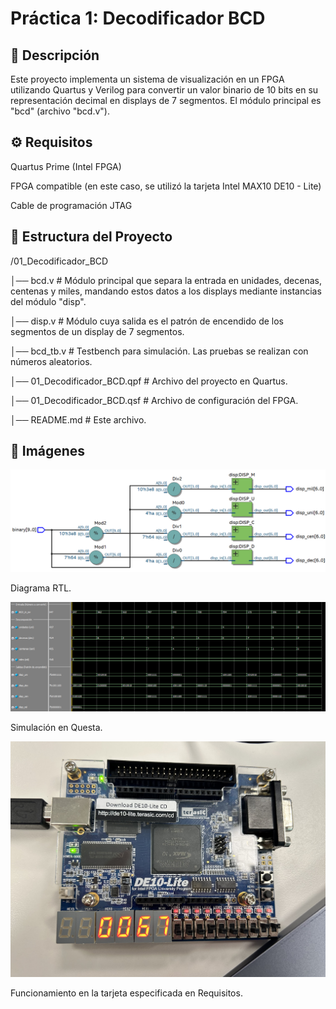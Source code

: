 # Práctica 1: Decodificador BCD


## 📌 Descripción

Este proyecto implementa un sistema de visualización en un FPGA utilizando Quartus y Verilog para convertir un valor binario de 10 bits en su representación decimal en displays de 7 segmentos. El módulo principal es "bcd" (archivo "bcd.v").


## ⚙️ Requisitos

Quartus Prime (Intel FPGA)

FPGA compatible (en este caso, se utilizó la tarjeta Intel MAX10 DE10 - Lite)

Cable de programación JTAG


## 📂 Estructura del Proyecto

/01_Decodificador_BCD

│── bcd.v           # Módulo principal que separa la entrada en unidades, decenas, centenas y miles, mandando estos datos a los displays mediante instancias del módulo "disp".

│── disp.v          # Módulo cuya salida es el patrón de encendido de los segmentos de un display de 7 segmentos.

│── bcd_tb.v        # Testbench para simulación. Las pruebas se realizan con números aleatorios.

│── 01_Decodificador_BCD.qpf       # Archivo del proyecto en Quartus.

│── 01_Decodificador_BCD.qsf       # Archivo de configuración del FPGA.

│── README.md       # Este archivo.


## 📸 Imágenes

![Diagrama RTL de la Práctica 1](imagenes/P01RTL.png)

Diagrama RTL.


![Simulación de la Práctica 1](imagenes/P01Ondas.png)

Simulación en Questa.


![Funcionamiento de la Práctica 1](imagenes/P01Tarjeta.jpg)

Funcionamiento en la tarjeta especificada en Requisitos.
